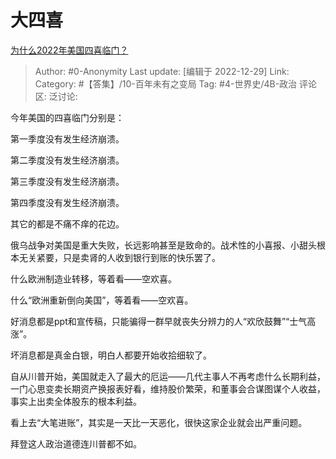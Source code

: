 # 大四喜
[为什么2022年美国四喜临门？](https://www.zhihu.com/question/572501833/answer/2820323293)

> Author: #0-Anonymity
> Last update: [编辑于 2022-12-29]
> Link:
> Category: #【答集】/10-百年未有之变局
> Tag: #4-世界史/4B-政治
> 评论区:
> 泛讨论:

今年美国的四喜临门分别是：

第一季度没有发生经济崩溃。

第二季度没有发生经济崩溃。

第三季度没有发生经济崩溃。

第四季度没有发生经济崩溃。

其它的都是不痛不痒的花边。

俄乌战争对美国是重大失败，长远影响甚至是致命的。战术性的小喜报、小甜头根本无关紧要，只是卖肾的人收到银行到账的快乐罢了。

什么欧洲制造业转移，等着看——空欢喜。

什么“欧洲重新倒向美国”，等着看——空欢喜。

好消息都是ppt和宣传稿，只能骗得一群早就丧失分辨力的人“欢欣鼓舞”“士气高涨”。

坏消息都是真金白银，明白人都要开始收拾细软了。

自从川普开始，美国就走入了最大的厄运——几代主事人不再考虑什么长期利益，一门心思变卖长期资产换报表好看，维持股价繁荣，和董事会合谋图谋个人收益，事实上出卖全体股东的根本利益。

看上去“大笔进账”，其实是一天比一天恶化，很快这家企业就会出严重问题。

拜登这人政治道德连川普都不如。
